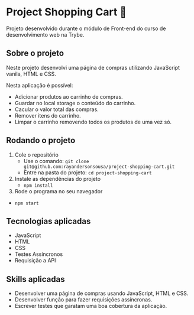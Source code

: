 # Project Shopping Cart :shopping_cart:

Projeto desenvolvido durante o módulo de Front-end do curso de desenvolvimento web na Trybe.

## Sobre o projeto

Neste projeto desenvolvi uma página de compras utilizando JavaScript vanila, HTML e CSS.

Nesta aplicação é possível:
- Adicionar produtos ao carrinho de compras.
- Guardar no local storage o conteúdo do carrinho.
- Cacular o valor total das compras.
- Remover itens do carrinho.
- Limpar o carrinho removendo todos os produtos de uma vez só.

## Rodando o projeto

1. Cole o repositório
   - Use o comando: `git clone git@github.com:rayandersonsousa/project-shopping-cart.git`
   - Entre na pasta do projeto: `cd project-shopping-cart`
2. Instale as dependências do projeto
   - `npm install`
3. Rode o programa no seu navegador
  - `npm start`

## Tecnologias aplicadas

- JavaScript
- HTML
- CSS
- Testes Assíncronos
- Requisição a API

## Skills aplicadas

- Desenvolver uma página de compras usando JavaScript, HTML e CSS.
- Desenvolver função para fazer requisições assíncronas.
- Escrever testes que garatam uma boa cobertura da aplicação.
